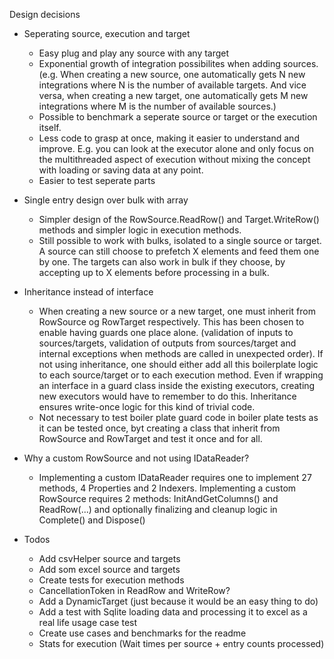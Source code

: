 Design decisions

- Seperating source, execution and target
    - Easy plug and play any source with any target
    - Exponential growth of integration possibilites when adding sources. (e.g. When creating a new source, one automatically gets N new integrations where N is the number of available targets. And vice versa, when creating a new target, one automatically gets M new integrations where M is the number of available sources.)
    - Possible to benchmark a seperate source or target or the execution itself.
    - Less code to grasp at once, making it easier to understand and improve. E.g. you can look at the executor alone and only focus on the multithreaded aspect of execution without mixing the concept with loading or saving data at any point.
    - Easier to test seperate parts
- Single entry design over bulk with array
    - Simpler design of the RowSource.ReadRow() and Target.WriteRow() methods and simpler logic in execution methods.
    - Still possible to work with bulks, isolated to a single source or target. A source can still choose to prefetch X elements and feed them one by one. The targets can also work in bulk if they choose, by accepting up to X elements before processing in a bulk.
- Inheritance instead of interface
    - When creating a new source or a new target, one must inherit from RowSource og RowTarget respectively. This has been chosen to enable having guards one place alone. (validation of inputs to sources/targets, validation of outputs from sources/target and internal exceptions when methods are called in unexpected order). If not using inheritance, one should either add all this boilerplate logic to each source/target or to each execution method. Even if wrapping an interface in a guard class inside the existing executors, creating new executors would have to remember to do this. Inheritance ensures write-once logic for this kind of trivial code.
    - Not necessary to test boiler plate guard code in boiler plate tests as it can be tested once, byt creating a class that inherit from RowSource and RowTarget and test it once and for all.
 - Why a custom RowSource and not using IDataReader?
    - Implementing a custom IDataReader requires one to implement 27 methods, 4 Properties and 2 Indexers. Implementing a custom RowSource requires 2 methods: InitAndGetColumns() and ReadRow(...) and optionally finalizing and cleanup logic in Complete() and Dispose()

- Todos
    - Add csvHelper source and targets
    - Add som excel source and targets
    - Create tests for execution methods
    - CancellationToken in ReadRow and WriteRow?
    - Add a DynamicTarget (just because it would be an easy thing to do)
    - Add a test with Sqlite loading data and processing it to excel as a real life usage case test
    - Create use cases and benchmarks for the readme
    - Stats for execution (Wait times per source + entry counts processed)
